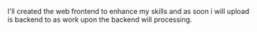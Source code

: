 I'll created the web frontend to enhance my skills and as soon i will upload is backend to as work upon the backend will processing.
